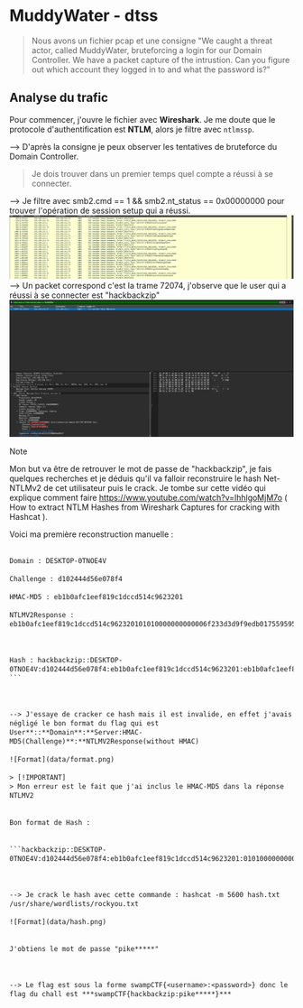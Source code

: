 
# MuddyWater - dtss

  
> Nous avons un fichier pcap et une consigne "We caught a threat actor, called MuddyWater, bruteforcing a login for our Domain Controller. We have a packet capture of the intrustion. Can you figure out which account they logged in to and what the password is?"

 ## Analyse du trafic 

Pour commencer, j'ouvre le fichier avec **Wireshark**. Je me doute que le protocole d'authentification est **NTLM**, alors je filtre avec `ntlmssp`.


--> D'après la consigne je peux observer les tentatives de bruteforce du Domain Controller.


> Je dois trouver dans un premier temps quel compte a réussi à se connecter.

 

--> Je filtre avec smb2.cmd == 1 && smb2.nt_status == 0x00000000 pour trouver l'opération de session setup qui a réussi.
![Filtrage](data/filtre.png)
--> Un packet correspond c'est la trame 72074, j'observe que le user qui a réussi à se connecter est "hackbackzip"
![Compte](data/account.png)


> [!NOTE]
> Mon but va être de retrouver le mot de passe de "hackbackzip", je fais quelques recherches et je déduis qu'il va falloir reconstruire le hash Net-NTLMv2 de cet utilisateur puis le crack. Je tombe sur cette vidéo qui explique comment faire https://www.youtube.com/watch?v=lhhlgoMjM7o ( How to extract NTLM Hashes from Wireshark Captures for cracking with Hashcat ).


Voici ma première reconstruction manuelle :

  

```User : hackbackzip

Domain : DESKTOP-0TNOE4V

Challenge : d102444d56e078f4

HMAC-MD5 : eb1b0afc1eef819c1dccd514c9623201

NTLMV2Response : eb1b0afc1eef819c1dccd514c962320101010000000000006f233d3d9f9edb01755959535466696d0000000002001e004400450053004b0054004f0050002d00300054004e004f0045003400560001001e004400450053004b0054004f0050002d00300054004e004f0045003400560004001e004400450053004b0054004f0050002d00300054004e004f0045003400560003001e004400450053004b0054004f0050002d00300054004e004f00450034005600070008006f233d3d9f9edb010900280063006900660073002f004400450053004b0054004f0050002d00300054004e004f004500340056000000000000000000

  

Hash : hackbackzip::DESKTOP-0TNOE4V:d102444d56e078f4:eb1b0afc1eef819c1dccd514c9623201:eb1b0afc1eef819c1dccd514c962320101010000000000006f233d3d9f9edb01755959535466696d0000000002001e004400450053004b0054004f0050002d00300054004e004f0045003400560001001e004400450053004b0054004f0050002d00300054004e004f0045003400560004001e004400450053004b0054004f0050002d00300054004e004f0045003400560003001e004400450053004b0054004f0050002d00300054004e004f00450034005600070008006f233d3d9f9edb010900280063006900660073002f004400450053004b0054004f0050002d00300054004e004f004500340056000000000000000000 ```

  

--> J'essaye de cracker ce hash mais il est invalide, en effet j'avais négligé le bon format du flag qui est User**::**Domain**:**Server:HMAC-MD5(Challenge)**:**NTLMV2Response(without HMAC)

![Format](data/format.png)

> [!IMPORTANT]
> Mon erreur est le fait que j'ai inclus le HMAC-MD5 dans la réponse NTLMV2


Bon format de Hash :


```hackbackzip::DESKTOP-0TNOE4V:d102444d56e078f4:eb1b0afc1eef819c1dccd514c9623201:01010000000000006f233d3d9f9edb01755959535466696d0000000002001e004400450053004b0054004f0050002d00300054004e004f0045003400560001001e004400450053004b0054004f0050002d00300054004e004f0045003400560004001e004400450053004b0054004f0050002d00300054004e004f0045003400560003001e004400450053004b0054004f0050002d00300054004e004f00450034005600070008006f233d3d9f9edb010900280063006900660073002f004400450053004b0054004f0050002d00300054004e004f004500340056000000000000000000```

  

--> Je crack le hash avec cette commande : hashcat -m 5600 hash.txt /usr/share/wordlists/rockyou.txt

![Format](data/hash.png)
  

J'obtiens le mot de passe "pike*****"

  

--> Le flag est sous la forme swampCTF{<username>:<password>} donc le flag du chall est ***swampCTF{hackbackzip:pike*****}*** 
